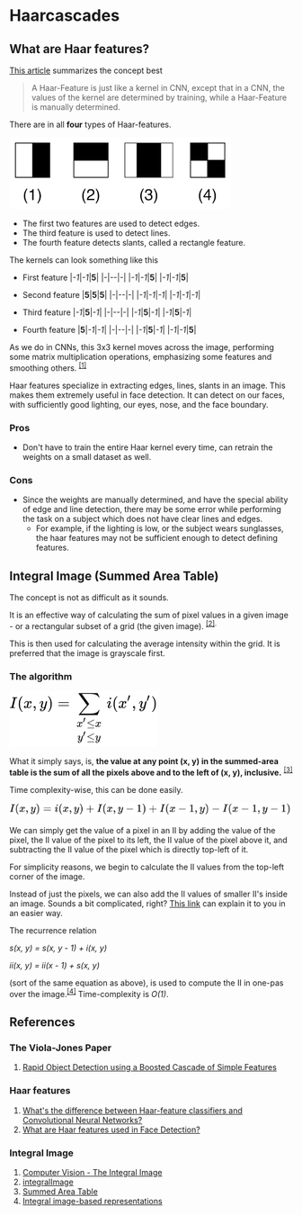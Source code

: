 # Haarcascades

## What are Haar features?

[This article](https://towardsdatascience.com/whats-the-difference-between-haar-feature-classifiers-and-convolutional-neural-networks-ce6828343aeb) summarizes the concept best
> A Haar-Feature is just like a kernel in CNN, except that in a CNN, the values of the kernel are determined by training, while a Haar-Feature is manually determined.

There are in all **four** types of Haar-features.

![haar-features](../assets/haarcascades/haar-features.png)

- The first two features are used to detect edges.
- The third feature is used to detect lines.
- The fourth feature detects slants, called a rectangle feature.

The kernels can look something like this

- First feature
    |_-1_|_-1_|**5**|
    |-|--|-|
    |_-1_|_-1_|**5**|
    |_-1_|_-1_|**5**|

- Second feature
    |**5**|**5**|**5**|
    |-|--|-|
    |_-1_|_-1_|_-1_|
    |_-1_|_-1_|_-1_|

- Third feature
    |_-1_|**5**|_-1_|
    |-|--|-|
    |_-1_|**5**|_-1_|
    |_-1_|**5**|_-1_|

- Fourth feature
    |**5**|_-1_|_-1_|
    |-|--|-|
    |_-1_|**5**|_-1_|
    |_-1_|_-1_|**5**|

As we do in CNNs, this 3x3 kernel moves across the image, performing some matrix multiplication operations, emphasizing some features and smoothing others. <sup>[[1]](#hf1)

Haar features specialize in extracting edges, lines, slants in an image. This makes them extremely useful in face detection. It can detect on our faces, with sufficiently good lighting, our eyes, nose, and the face boundary.

### Pros

- Don't have to train the entire Haar kernel every time, can retrain the weights on a small dataset as well.

### Cons

- Since the weights are manually determined, and have the special ability of edge and line detection, there may be some error while performing the task on a subject which does not have clear lines and edges.
  - For example, if the lighting is low, or the subject wears sunglasses, the haar features may not be sufficient enough to detect defining features.

## Integral Image (Summed Area Table)

The concept is not as difficult as it sounds.

It is an effective way of calculating the sum of pixel values in a given image - or a rectangular subset of a grid (the given image). <sup>[[2]](#ii1).

This is then used for calculating the average intensity within the grid. It is preferred that the image is grayscale first.

### The algorithm

![Equation - initial](../assets/haarcascades/ii-eq-1.svg)

What it simply says, is, <b>the value at any point (x, y) in the summed-area table is the sum of all the pixels above and to the left of (x, y), inclusive.</b> <sup>[[3]](#ii3)

Time complexity-wise, this can be done easily.

![Equation - 2](../assets/haarcascades/ii-eq-2.svg)

We can simply get the value of a pixel in an II by adding the value of the pixel, the II value of the pixel to its left, the II value of the pixel above it, and subtracting the II value of the pixel which is directly top-left of it.

For simplicity reasons, we begin to calculate the II values from the top-left corner of the image.

Instead of just the pixels, we can also add the II values of smaller II's inside an image. Sounds a bit complicated, right? [This link](#ii1) can explain it to you in an easier way.

The recurrence relation

<i><var>s(x, y) = s(x, y - 1) + i(x, y)</var></i>

<var><i>ii(x, y) = ii(x - 1) + s(x, y)</i></var>

(sort of the same equation as above), is used to compute the II in one-pas over the image.<sup>[[4]](#ii4)</sup> Time-complexity is <var>O(1)</var>.

## References

### The Viola-Jones Paper

1. <a name = "viola-jones"></a>[Rapid Object Detection using a Boosted Cascade of Simple
Features](https://www.cs.cmu.edu/~efros/courses/LBMV07/Papers/viola-cvpr-01.pdf)

### Haar features

1. <a name = "hf1"></a>[What's the difference between Haar-feature classifiers and Convolutional Neural Networks?](https://towardsdatascience.com/whats-the-difference-between-haar-feature-classifiers-and-convolutional-neural-networks-ce6828343aeb)
2. <a name = "hf2"></a>[What are Haar features used in Face Detection?](https://medium.com/analytics-vidhya/what-is-haar-features-used-in-face-detection-a7e531c8332b)

### Integral Image

1. <a name = "ii1"></a>[Computer Vision - The Integral Image](https://computersciencesource.wordpress.com/2010/09/03/computer-vision-the-integral-image/)
2. <a name = "ii2"></a>[integralImage](https://in.mathworks.com/help/images/ref/integralimage.html)
3. <a name = "ii3"></a>[Summed Area Table](https://en.wikipedia.org/wiki/Summed-area_table)
4. <a name = "ii4"></a>[Integral image-based representations](http://www.cse.yorku.ca/~kosta/CompVis_Notes/integral_representations.pdf)
